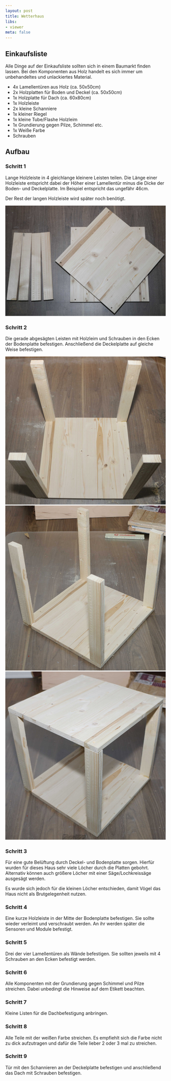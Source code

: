 ```yaml
---
layout: post
title: Wetterhaus
libs:
- viewer
meta: false
---
```


## Einkaufsliste

Alle Dinge auf der Einkaufsliste sollten sich in einem Baumarkt finden lassen.
Bei den Komponenten aus Holz handelt es sich immer um unbehandeltes und unlackiertes Material. 

* 4x Lamellentüren aus Holz (ca. 50x50cm)
* 2x Holzplatten für Boden und Deckel (ca. 50x50cm)
* 1x Holzplatte für Dach (ca. 60x80cm)
* 1x Holzleiste
* 2x kleine Schanniere
* 1x kleiner Riegel
* 1x kleine Tube/Flashe Holzleim
* 1x Grundierung gegen Pilze, Schimmel etc.
* 1x Weiße Farbe
* Schrauben

## Aufbau

### Schritt 1

Lange Holzleiste in 4 gleichlange kleinere Leisten teilen.
Die Länge einer Holzleiste entspricht dabei der Höher einer Lamellentür minus die Dicke der Boden- und Deckelplatte.
Im Beispiel entspricht das ungefähr 46cm.

Der Rest der langen Holzleiste wird später noch benötigt.

<div class="row images">   
   <div class="col-sm-4 col-md-3">
      <div class="thumbnail">
         <img src="image_001.jpg" alt="Einzelteile für Grundgerüst">
      </div>
   </div>
</div>

### Schritt 2

Die gerade abgesägten Leisten mit Holzleim und Schrauben in den Ecken der Bodenplatte befestigen.
Anschließend die Deckelplatte auf gleiche Weise befestigen.

<div class="row images">   
   <div class="col-sm-4 col-md-3">
      <div class="thumbnail">
         <img src="image_002.jpg" alt="Leisten an Bodenplatte befestigt">
      </div>
   </div>
   <div class="col-sm-4 col-md-3">
      <div class="thumbnail">
         <img src="image_003.jpg" alt="Leisten an Bodenplatte befestigt">
      </div>
   </div>
   <div class="col-sm-4 col-md-3">
      <div class="thumbnail">
         <img src="image_004.jpg" alt="Deckelplatte montiert">
      </div>
   </div>
</div>

### Schritt 3

Für eine gute Belüftung durch Deckel- und Bodenplatte sorgen.
Hierfür wurden für dieses Haus sehr viele Löcher durch die Platten gebohrt.
Alternativ können auch größere Löcher mit einer Säge/Lochkreissäge ausgesägt werden.

Es wurde sich jedoch für die kleinen Löcher entschieden, damit Vögel das Haus nicht als Brutgelegenheit nutzen.

### Schritt 4

Eine kurze Holzleiste in der Mitte der Bodenplatte befestigen.
Sie sollte wieder verleimt und verschraubt werden.
An ihr werden später die Sensoren und Module befestigt.

### Schritt 5

Drei der vier Lamellentüren als Wände befestigen.
Sie sollten jeweils mit 4 Schrauben an den Ecken befestigt werden.

### Schritt 6

Alle Komponenten mit der Grundierung gegen Schimmel und Pilze streichen.
Dabei unbedingt die Hinweise auf dem Etikett beachten.

### Schritt 7

Kleine Listen für die Dachbefestigung anbringen.

### Schritt 8

Alle Teile mit der weißen Farbe streichen.
Es empfiehlt sich die Farbe nicht zu dick aufzutragen und dafür die Teile lieber 2 oder 3 mal zu streichen.

### Schritt 9

Tür mit den Schannieren an der Deckelplatte befestigen und anschließend das Dach mit Schrauben befestigen.

